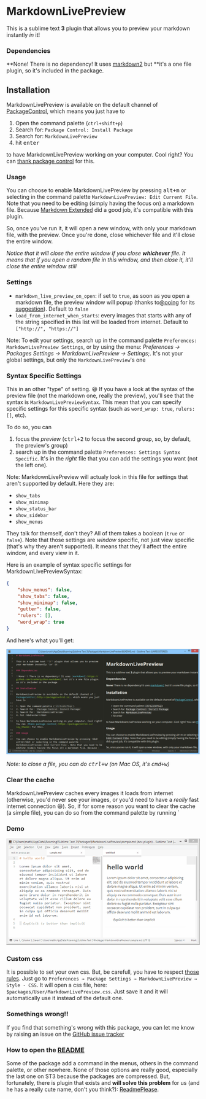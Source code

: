 # MarkdownLivePreview

This is a sublime text **3** plugin that allows you to preview your markdown instantly *in* it!

### Dependencies

**None! There is no dependency! It uses [markdown2](https://github.com/trentm/python-markdown2) but
**it's a one file plugin, so it's included in the package.

## Installation

MarkdownLivePreview is available on the default channel of
[PackageControl](http://packagecontrol.io), which means you just have to

1. Open the command palette (`ctrl+shift+p`)
2. Search for: `Package Control: Install Package`
3. Search for: `MarkdownLivePreview`
4. hit <kbd>enter</kbd>

to have MarkdownLivePreview working on your computer. Cool right? You can
[thank package control](https://packagecontrol.io/say_thanks) for this.

### Usage

You can choose to enable MarkdownLivePreview by pressing <kbd>alt+m</kbd> or selecting in the
command palette `MarkdownLivePreview: Edit Current File`. Note that you need to be editing (simply
having the focus on) a markdown file. Because [Markdown Extended][markdown-extended] did a good job,
it's compatible with this plugin.

So, once you've run it, it will open a new window, with only your markdown file, with the preview.
Once you're done, close whichever file and it'll close the entire window.

*Notice that it will close the entire window if you close __whichever__ file. It means that if you*
*open a random file in this window, and then close it, it'll close the entire window still*

### Settings

- `markdown_live_preview_on_open`: if set to `true`, as soon as you open a markdown file, the
preview window will popup (thanks to[@ooing](https://github.com/ooing) for its
[suggestion](https://github.com/math2001/MarkdownLivePreview/issues/7#issue-199464852)). Default to
`false`
- `load_from_internet_when_starts`: every images that starts with any of the string specified in
this list will be loaded from internet. Default to `["http://", "https://"]`

Note: To edit your settings, search up in the command palette
`Preferences: MarkdownLivePreview Settings`, or by using the menu:
*Preferences → Packages Settings → MarkdownLivePreview → Settings*;. It's not your global settings,
but only the `MarkdownLivePreview`'s one

### Syntax Specific Settings

This in an other "type" of setting. :laughing: If you have a look at the syntax of the preview file
(not the markdown one, really the preview), you'll see that the syntax is
`MarkdownLivePreviewSyntax`. This mean that you can specify specific settings for this specific
syntax (such as `word_wrap: true`, `rulers: []`, etc).

To do so, you can

1. focus the *preview* (<kbd>ctrl+2</kbd> to focus the second group, so, by default, the
preview's group)
2. search up in the command palette `Preferences: Settings Syntax Specific`. It's in the *right*
file that you can add the settings you want (not the left one).

Note: MarkdownLivePreview will actualy look in this file for settings that aren't supported by
default. Here they are:

- `show_tabs`
- `show_minimap`
- `show_status_bar`
- `show_sidebar`
- `show_menus`

They talk for themself, don't they? All of them takes a boolean (`true` or `false`). Note that those
settings are *window* specific, not just view specific (that's why they aren't supported). It means
that they'll affect the entire window, and every view in it.

Here is an example of syntax specific settings for MarkdownLivePreviewSyntax:

```json
{
    "show_menus": false,
    "show_tabs": false,
    "show_minimap": false,
    "gutter": false,
    "rulers": [],
    "word_wrap": true
}
```

And here's what you'll get:

![MarkdownLivePreview Screenshoot](screenshoots/syntax-specific-settings.png)

*Note: to close a file, you can do <kbd>ctrl+w</kbd> (on Mac OS, it's <kbd>cmd+w</kbd>)*

### Clear the cache

MarkdownLivePreview caches every images it loads from internet (otherwise, you'd never see your
images, or you'd need to have a *really* fast internet connection :smile:). So, if for some reason
you want to clear the cache (a simple file), you can do so from the command palette by running `

### Demo

![demo](demo.gif)

### Custom css

It is possible to set your own css. But, be carefull, you have to respect
[those rules][st-css-rules]. Just go to
`Preferences → Package Settings → MarkdownLivePreview → Style - CSS`. It will open a css file, here:
`$packages/User/MarkdownLivePreview.css`. Just save it and it will automatically use it instead of
the default one.

### Somethings wrong!!

If you find that something's wrong with this package, you can let me know by raising an issue on the
[GitHub issue tracker][github-issue-tracker]

### How to open the [README][]

Some of the package add a command in the menus, others in the command palette, or other nowhere.
None of those options are really good, especially the last one on ST3 because the packages are
compressed. But, fortunately, there is plugin that exists and **will solve this problem** for us
(and he has a really cute name, don't you think?):
[ReadmePlease](https://packagecontrol.io/packages/ReadmePlease).

[markdown-extended]: https://packagecontrol.io/packages/Markdown%20Extended
[github-issue-tracker]: https://github.com/math2001/MarkdownLivePreview/issues
[st-css-rules]: http://www.sublimetext.com/docs/3/minihtml.html#css
[README]: http://github.com/math2001/MarkdownLivePreview/README.md
